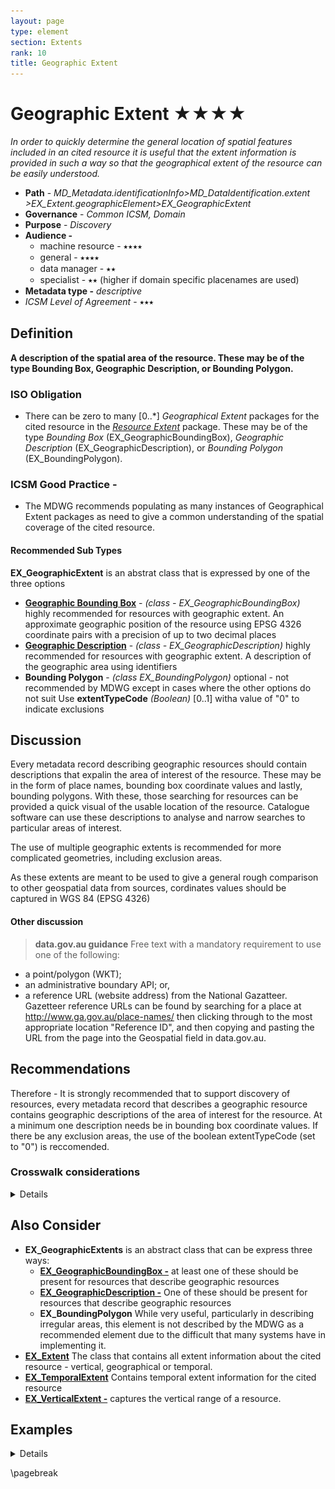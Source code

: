 ```yaml
---
layout: page
type: element
section: Extents
rank: 10
title: Geographic Extent
---
```

# Geographic Extent ★★★★

*In order to quickly determine the general location of spatial features included in an cited resource  it is useful that the extent information is provided in such a way so that the geographical extent of the resource can be easily understood.*

- **Path** - *MD_Metadata.identificationInfo>MD_DataIdentification.extent >EX_Extent.geographicElement>EX_GeographicExtent*
- **Governance** - *Common ICSM, Domain*
- **Purpose** - *Discovery*
- **Audience -**
  - machine resource - ⭑⭑⭑⭑
  - general - ⭑⭑⭑⭑
  - data manager - ⭑⭑
  - specialist - ⭑⭑ (higher if domain specific placenames are used)
- **Metadata type -** *descriptive*
- *ICSM Level of Agreement* - ⭑⭑⭑

## Definition
**A description of the spatial area of the resource. These may be of the type Bounding Box, Geographic Description, or Bounding Polygon.**

### ISO Obligation
- There can be zero to many [0..\*] *Geographical Extent* packages for the cited resource in the  *[Resource Extent](./ResourceExtent)* package. These may be of the type *Bounding Box* (EX_GeographicBoundingBox), *Geographic Description* (EX_GeographicDescription), or *Bounding Polygon* (EX_BoundingPolygon).

### ICSM Good Practice -
- The MDWG recommends populating as many instances of Geographical Extent packages as need to give a common understanding of the spatial coverage of the cited resource.

#### Recommended Sub Types
**EX_GeographicExtent** is an abstrat class that is expressed by one of the three options
- **[Geographic Bounding Box](./ExtentBoundingBox)** - *(class - EX_GeographicBoundingBox)* highly recommended for resources with geographic extent.  An approximate geographic position of the resource using EPSG 4326 coordinate pairs with a precision of up to two decimal places
- **[Geographic Description](./ExtentGeographicDescription)** - *(class - EX_GeographicDescription)* highly recommended for resources with geographic extent. A description of the geographic area using identifiers 
- **Bounding Polygon** - *(class EX_BoundingPolygon)* optional - not recommended by MDWG except in cases where the other options do not suit 
Use **extentTypeCode** *(Boolean)* [0..1] witha value of "0" to indicate exclusions

## Discussion
Every metadata record describing geographic resources should contain  descriptions that expalin the area of interest of the resource. These may be in the form of place names, bounding box coordinate values and lastly, bounding polygons. With these, those searching for resources can be provided a quick visual of the usable location of the resource. Catalogue software can use these descriptions to analyse and narrow searches to particular areas of interest. 

The use of multiple geographic extents is recommended for more complicated geometries, including exclusion areas.

As these extents are meant to be used to give a general rough comparison to other geospatial data from sources, cordinates values should be captured in WGS 84 (EPSG 4326)


#### Other discussion
> **data.gov.au guidance**
Free text with a mandatory requirement to use one of the following:
- a point/polygon (WKT);
- an administrative boundary API; or,
- a reference URL (website address) from the National Gazatteer. Gazetteer reference URLs can be found by searching for a place at http://www.ga.gov.au/place-names/ then clicking through to the most appropriate location "Reference ID", and then copying and pasting the URL from the page into the Geospatial field in data.gov.au. 


## Recommendations

Therefore - It is strongly recommended that to support discovery of resources, every metadata record that describes a geographic resource contains geographic descriptions of the area of interest for the resource. At a minimum one description needs be in bounding box coordinate values. If there be any exclusion areas, the use of the boolean extentTypeCode (set to "0") is reccomended.


### Crosswalk considerations

<details>

#### Dublin core / CKAN / data.gov.au 
Maps to `jurisdiction` or `geospatial coverage`

#### DCAT
Maps to `dct.spatial`

#### RIF-CS
Maps to `Coverage/Spatial`

</details>

## Also Consider
- **EX_GeographicExtents** is an abstract class that can be express three ways:
  - **[EX_GeographicBoundingBox -](./ExtentBoundingBox)**  at least one of these should be present for resources that describe geographic resources
  - **[EX_GeographicDescription -](./ExtentGeographicDescription)**  One of these should be present for resources that describe geographic resources
  - **EX_BoundingPolygon**  While very useful, particularly in describing irregular areas, this element is not described by the MDWG as a recommended element due to the difficult that many systems have in implementing it.
- **[EX_Extent](./ResourceExtent)** The class that contains all extent information about the cited resource - vertical, geographical or temporal.
- **[EX_TemporalExtent](./TemporalExtents)** Contains temporal extent information for the cited resource
- **[EX_VerticalExtent -](./VerticalExtent)**  captures the vertical range of a resource.

## Examples

<details>

### UML diagrams
Recommended elements highlighted in Yellow

![geographicExtent](../images/GeographicExtentUML.png)

</details>

\pagebreak
